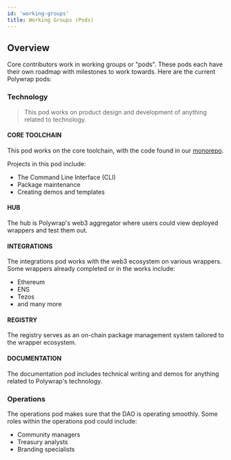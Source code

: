 ```yaml
---
id: 'working-groups'
title: Working Groups (Pods)
---
```


## Overview

Core contributors work in working groups or "pods". These pods each have their own roadmap with milestones to work towards. Here are the current Polywrap pods:

### Technology

> This pod works on product design and development of anything related to technology.

#### CORE TOOLCHAIN

This pod works on the core toolchain, with the code found in our [monorepo](https://github.com/polywrap/monorepo).

Projects in this pod include:

- The Command Line Interface (CLI)
- Package maintenance
- Creating demos and templates

#### HUB

The hub is Polywrap's web3 aggregator where users could view deployed wrappers and test them out.

#### INTEGRATIONS

The integrations pod works with the web3 ecosystem on various wrappers. Some wrappers already completed or in the works include:

- Ethereum
- ENS
- Tezos
- and many more

#### REGISTRY

The registry serves as an on-chain package management system tailored to the wrapper ecosystem.

#### DOCUMENTATION

The documentation pod includes technical writing and demos for anything related to Polywrap's technology.

### Operations

The operations pod makes sure that the DAO is operating smoothly. Some roles within the operations pod could include:

- Community managers
- Treasury analysts
- Branding specialists

